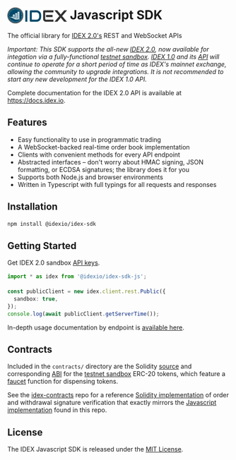 <!-- markdownlint-disable MD033 -->
# <img src="assets/logo.png" alt="IDEX" height="36px" valign="top"> Javascript SDK

The official library for [IDEX 2.0's](https://idex.io) REST and WebSocket APIs

*Important: This SDK supports the all-new [IDEX 2.0](https://idex.io), now available for integation via a fully-functional [testnet sandbox](https://docs.idex.io/#sandbox). [IDEX 1.0](https://idex.market) and its [API](https://docs.idex.market) will continue to operate for a short period of time as IDEX's mainnet exchange, allowing the community to upgrade integrations. It is not recommended to start any new development for the IDEX 1.0 API.*

Complete documentation for the IDEX 2.0 API is available at https://docs.idex.io.

## Features

- Easy functionality to use in programmatic trading
- A WebSocket-backed real-time order book implementation
- Clients with convenient methods for every API endpoint
- Abstracted interfaces – don't worry about HMAC signing, JSON formatting, or ECDSA signatures; the library does it for you
- Supports both Node.js and browser environments
- Written in Typescript with full typings for all requests and responses

## Installation

```bash
npm install @idexio/idex-sdk
```

## Getting Started

Get IDEX 2.0 sandbox [API keys](https://idex.io).

```typescript
import * as idex from '@idexio/idex-sdk-js';

const publicClient = new idex.client.rest.Public({
  sandbox: true,
});
console.log(await publicClient.getServerTime());
```

In-depth usage documentation by endpoint is [available here](https://github.com/idexio/idex-sdk-js/blob/master/API.md).

## Contracts

Included in the `contracts/` directory are the Solidity [source](https://github.com/idexio/idex-sdk-js/blob/master/contracts/SandboxToken.sol)
and corresponding [ABI](https://github.com/idexio/idex-sdk-js/blob/master/contracts/SandboxToken.abi.json) for the
[testnet sandbox](https://docs.idex.io/#sandbox) ERC-20 tokens, which feature a [faucet](https://docs.idex.io/#faucets)
function for dispensing tokens.

See the [idex-contracts](https://github.com/idexio/idex-contracts) repo for a reference
[Solidity implementation](https://github.com/idexio/idex-contracts/blob/master/contracts/libraries/Signatures.sol) of
order and withdrawal signature verification that exactly mirrors the [Javascript implementation](https://github.com/idexio/idex-sdk-js/blob/main/src/signatures.ts)
found in this repo.

## License

The IDEX Javascript SDK is released under the [MIT License](https://opensource.org/licenses/MIT).
